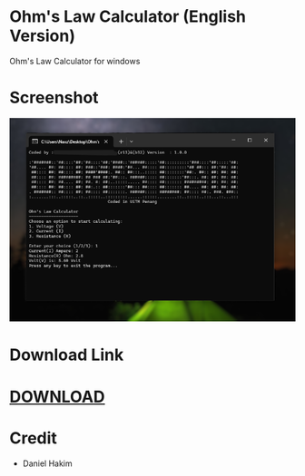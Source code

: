 # Ohm's Law Calculator (English Version)
Ohm's Law Calculator for windows

# Screenshot
<img src="screenshot.png">

# Download Link
<a href="https://github.com/hakimdaniel/ohmslaw/ohmsCalc.exe"><h1>DOWNLOAD</h1></a>

# Credit
- Daniel Hakim

